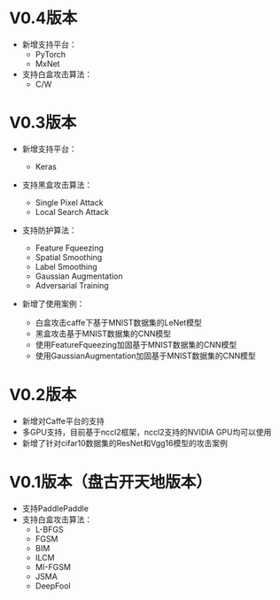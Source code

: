 # V0.4版本
- 新增支持平台：
	- PyTorch
	- MxNet
- 支持白盒攻击算法：
	- C/W 
	
# V0.3版本
- 新增支持平台：
	- Keras
- 支持黑盒攻击算法：
	- Single Pixel Attack
	- Local Search Attack

- 支持防护算法：
	- Feature Fqueezing
	- Spatial Smoothing
	- Label Smoothing
	- Gaussian Augmentation
	- Adversarial Training
- 新增了使用案例：
	- 白盒攻击caffe下基于MNIST数据集的LeNet模型
	- 黑盒攻击基于MNIST数据集的CNN模型
	- 使用FeatureFqueezing加固基于MNIST数据集的CNN模型
	- 使用GaussianAugmentation加固基于MNIST数据集的CNN模型

# V0.2版本
- 新增对Caffe平台的支持
- 多GPU支持，目前基于nccl2框架，nccl2支持的NVIDIA GPU均可以使用
- 新增了针对cifar10数据集的ResNet和Vgg16模型的攻击案例

# V0.1版本（盘古开天地版本）
- 支持PaddlePaddle
- 支持白盒攻击算法：
	- L-BFGS
	- FGSM
	- BIM
	- ILCM
	- MI-FGSM
	- JSMA
	- DeepFool

